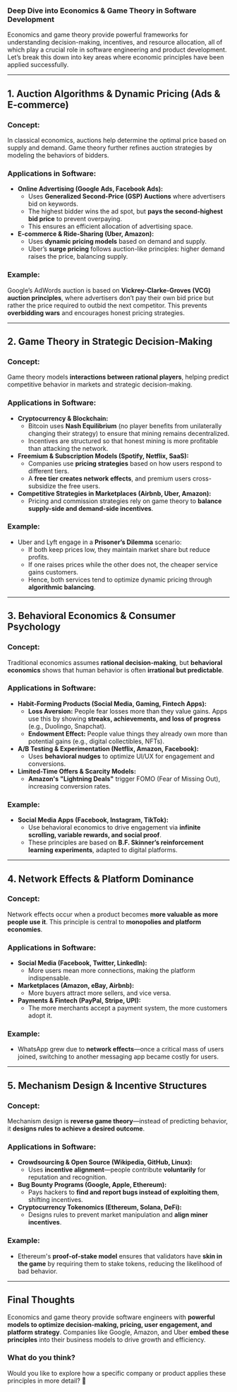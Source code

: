 ### **Deep Dive into Economics & Game Theory in Software Development**  

Economics and game theory provide powerful frameworks for understanding decision-making, incentives, and resource allocation, all of which play a crucial role in software engineering and product development. Let’s break this down into key areas where economic principles have been applied successfully.

---

## **1. Auction Algorithms & Dynamic Pricing (Ads & E-commerce)**  
### **Concept:**  
In classical economics, auctions help determine the optimal price based on supply and demand. Game theory further refines auction strategies by modeling the behaviors of bidders.  

### **Applications in Software:**  
- **Online Advertising (Google Ads, Facebook Ads):**  
  - Uses **Generalized Second-Price (GSP) Auctions** where advertisers bid on keywords.  
  - The highest bidder wins the ad spot, but **pays the second-highest bid price** to prevent overpaying.  
  - This ensures an efficient allocation of advertising space.  
- **E-commerce & Ride-Sharing (Uber, Amazon):**  
  - Uses **dynamic pricing models** based on demand and supply.  
  - Uber’s **surge pricing** follows auction-like principles: higher demand raises the price, balancing supply.  

### **Example:**  
Google’s AdWords auction is based on **Vickrey-Clarke-Groves (VCG) auction principles**, where advertisers don’t pay their own bid price but rather the price required to outbid the next competitor. This prevents **overbidding wars** and encourages honest pricing strategies.

---

## **2. Game Theory in Strategic Decision-Making**  
### **Concept:**  
Game theory models **interactions between rational players**, helping predict competitive behavior in markets and strategic decision-making.  

### **Applications in Software:**  
- **Cryptocurrency & Blockchain:**  
  - Bitcoin uses **Nash Equilibrium** (no player benefits from unilaterally changing their strategy) to ensure that mining remains decentralized.  
  - Incentives are structured so that honest mining is more profitable than attacking the network.  
- **Freemium & Subscription Models (Spotify, Netflix, SaaS):**  
  - Companies use **pricing strategies** based on how users respond to different tiers.  
  - A **free tier creates network effects**, and premium users cross-subsidize the free users.  
- **Competitive Strategies in Marketplaces (Airbnb, Uber, Amazon):**  
  - Pricing and commission strategies rely on game theory to **balance supply-side and demand-side incentives**.  

### **Example:**  
- Uber and Lyft engage in a **Prisoner’s Dilemma** scenario:  
  - If both keep prices low, they maintain market share but reduce profits.  
  - If one raises prices while the other does not, the cheaper service gains customers.  
  - Hence, both services tend to optimize dynamic pricing through **algorithmic balancing**.  

---

## **3. Behavioral Economics & Consumer Psychology**  
### **Concept:**  
Traditional economics assumes **rational decision-making**, but **behavioral economics** shows that human behavior is often **irrational but predictable**.  

### **Applications in Software:**  
- **Habit-Forming Products (Social Media, Gaming, Fintech Apps):**  
  - **Loss Aversion:** People fear losses more than they value gains. Apps use this by showing **streaks, achievements, and loss of progress** (e.g., Duolingo, Snapchat).  
  - **Endowment Effect:** People value things they already own more than potential gains (e.g., digital collectibles, NFTs).  
- **A/B Testing & Experimentation (Netflix, Amazon, Facebook):**  
  - Uses **behavioral nudges** to optimize UI/UX for engagement and conversions.  
- **Limited-Time Offers & Scarcity Models:**  
  - **Amazon's "Lightning Deals"** trigger FOMO (Fear of Missing Out), increasing conversion rates.  

### **Example:**  
- **Social Media Apps (Facebook, Instagram, TikTok):**  
  - Use behavioral economics to drive engagement via **infinite scrolling, variable rewards, and social proof**.  
  - These principles are based on **B.F. Skinner’s reinforcement learning experiments**, adapted to digital platforms.  

---

## **4. Network Effects & Platform Dominance**  
### **Concept:**  
Network effects occur when a product becomes **more valuable as more people use it**. This principle is central to **monopolies and platform economies**.  

### **Applications in Software:**  
- **Social Media (Facebook, Twitter, LinkedIn):**  
  - More users mean more connections, making the platform indispensable.  
- **Marketplaces (Amazon, eBay, Airbnb):**  
  - More buyers attract more sellers, and vice versa.  
- **Payments & Fintech (PayPal, Stripe, UPI):**  
  - The more merchants accept a payment system, the more customers adopt it.  

### **Example:**  
- WhatsApp grew due to **network effects**—once a critical mass of users joined, switching to another messaging app became costly for users.  

---

## **5. Mechanism Design & Incentive Structures**  
### **Concept:**  
Mechanism design is **reverse game theory**—instead of predicting behavior, it **designs rules to achieve a desired outcome**.  

### **Applications in Software:**  
- **Crowdsourcing & Open Source (Wikipedia, GitHub, Linux):**  
  - Uses **incentive alignment**—people contribute **voluntarily** for reputation and recognition.  
- **Bug Bounty Programs (Google, Apple, Ethereum):**  
  - Pays hackers to **find and report bugs instead of exploiting them**, shifting incentives.  
- **Cryptocurrency Tokenomics (Ethereum, Solana, DeFi):**  
  - Designs rules to prevent market manipulation and **align miner incentives**.  

### **Example:**  
- Ethereum's **proof-of-stake model** ensures that validators have **skin in the game** by requiring them to stake tokens, reducing the likelihood of bad behavior.  

---

## **Final Thoughts**  
Economics and game theory provide software engineers with **powerful models to optimize decision-making, pricing, user engagement, and platform strategy**. Companies like Google, Amazon, and Uber **embed these principles** into their business models to drive growth and efficiency.  

### **What do you think?**  
Would you like to explore how a specific company or product applies these principles in more detail? 🚀
